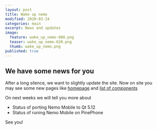 ```yaml
---
layout: post
title: Wake up nemo
modified: 2020-03-24
categories: main
excerpt: News and updates
image: 
  feature: wake_up_nemo-980.png
  teaser: wake_up_nemo-620.png
  thumb: wake_up_nemo.png
published: true
---
```


## We have some news for you

After a long silence, we want to slightly update the site. Now on site you may see some new pages like [homepage](/glacier-home/) and [list of components](/qtquickcontrols-nemo/)

On next weeks we will tell you more about

* Status of porting Nemo Mobile to Qt 5.12
* Status of runing Nemo Mobile on PinePhone

See you!

